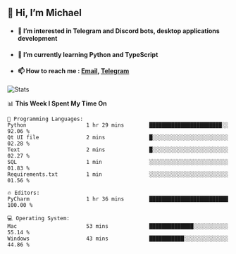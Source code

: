 ## 👋 Hi, I’m Michael
- #### 👀 I’m interested in Telegram and Discord bots, desktop applications development
- #### 🌱 I’m currently learning Python and TypeScript
- #### 📫 How to reach me : [Email](mailto:misha@kurapov.ru), [Telegram](https://t.me/mkurapov)

![Stats](https://github-readme-stats.vercel.app/api?username=krpff&show_icons=true&theme=github_dark&hide_border=true&hide=issues&count_private=true&layout=compact)


<!--START_SECTION:waka-->
📊 **This Week I Spent My Time On** 

```text
💬 Programming Languages: 
Python                   1 hr 29 mins        ███████████████████████░░   92.06 % 
Qt UI file               2 mins              █░░░░░░░░░░░░░░░░░░░░░░░░   02.28 % 
Text                     2 mins              █░░░░░░░░░░░░░░░░░░░░░░░░   02.27 % 
SQL                      1 min               ░░░░░░░░░░░░░░░░░░░░░░░░░   01.83 % 
Requirements.txt         1 min               ░░░░░░░░░░░░░░░░░░░░░░░░░   01.56 % 

🔥 Editors: 
PyCharm                  1 hr 36 mins        █████████████████████████   100.00 % 

💻 Operating System: 
Mac                      53 mins             ██████████████░░░░░░░░░░░   55.14 % 
Windows                  43 mins             ███████████░░░░░░░░░░░░░░   44.86 % 
```


<!--END_SECTION:waka-->
